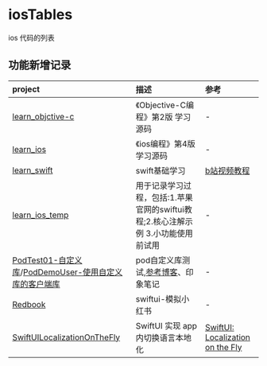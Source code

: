 # iosTables
ios 代码的列表


## 功能新增记录
|  project      | 描述  | 参考 |
|  :---     | :---  | :---  |
| [learn_objctive-c](https://github.com/xiaoliangg/learn_objctive-c)  | 《Objective-C编程》第2版 学习源码 | -|
| [learn_ios](https://github.com/xiaoliangg/learn_ios) | 《ios编程》第4版 学习源码 | -
| [learn_swift](https://github.com/xiaoliangg/learn_swift) |  swift基础学习 | [b站视频教程](https://www.bilibili.com/video/BV144411C7Gg?spm_id_from=333.851.header_right.fav_list.click)
| [learn_ios_temp](https://github.com/xiaoliangg/learn_ios_temp) | 用于记录学习过程，包括:1.苹果官网的swiftui教程;2.核心注解示例 3.小功能使用前试用 | -
| [PodTest01-自定义库](https://github.com/xiaoliangg/PodTest01)/[PodDemoUser-使用自定义库的客户端库](https://github.com/xiaoliangg/PodDemoUser) | pod自定义库测试,[参考博客](https://www.jianshu.com/p/a72a529dc659)、印象笔记 | -
| [Redbook](https://github.com/xiaoliangg/Redbook) | swiftui-模拟小红书 | -
| [SwiftUILocalizationOnTheFly]() | SwiftUI 实现 app内切换语言本地化  | [SwiftUI: Localization on the Fly](https://medium.com/swlh/swiftui-localization-on-the-fly-2312fde49459)
   
  